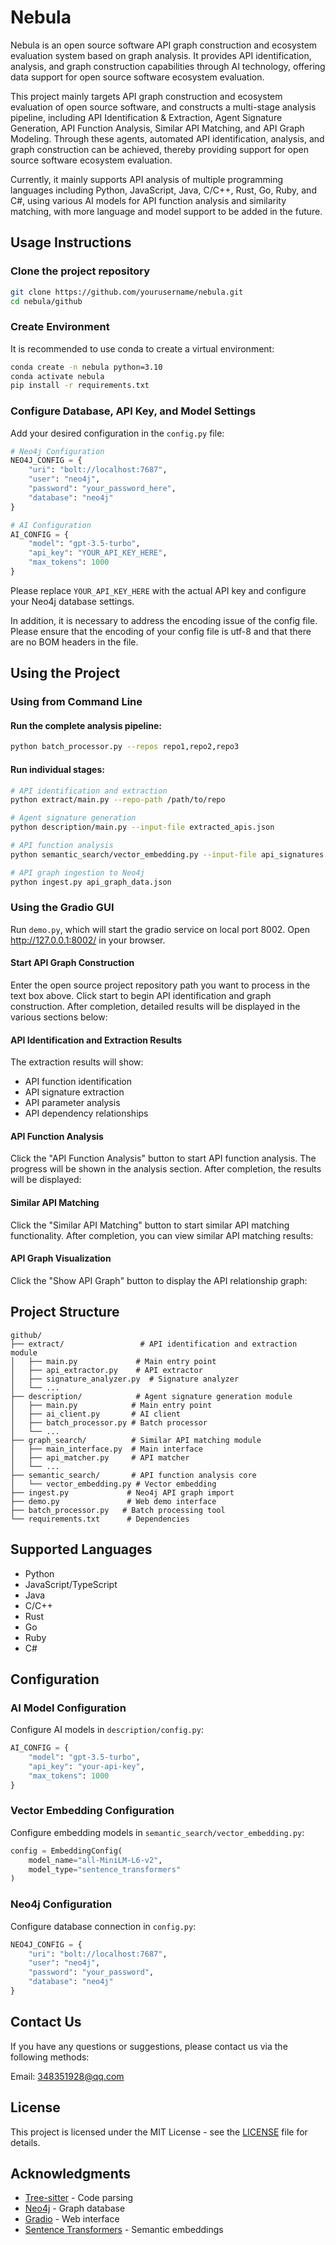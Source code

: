 # Nebula

Nebula is an open source software API graph construction and ecosystem evaluation system based on graph analysis. It provides API identification, analysis, and graph construction capabilities through AI technology, offering data support for open source software ecosystem evaluation.

This project mainly targets API graph construction and ecosystem evaluation of open source software, and constructs a multi-stage analysis pipeline, including API Identification & Extraction, Agent Signature Generation, API Function Analysis, Similar API Matching, and API Graph Modeling. Through these agents, automated API identification, analysis, and graph construction can be achieved, thereby providing support for open source software ecosystem evaluation.

Currently, it mainly supports API analysis of multiple programming languages including Python, JavaScript, Java, C/C++, Rust, Go, Ruby, and C#, using various AI models for API function analysis and similarity matching, with more language and model support to be added in the future.

## Usage Instructions

### Clone the project repository
```bash
git clone https://github.com/yourusername/nebula.git
cd nebula/github
```

### Create Environment
It is recommended to use conda to create a virtual environment:
```bash
conda create -n nebula python=3.10
conda activate nebula
pip install -r requirements.txt
```

### Configure Database, API Key, and Model Settings
Add your desired configuration in the `config.py` file:

```python
# Neo4j Configuration
NEO4J_CONFIG = {
    "uri": "bolt://localhost:7687",
    "user": "neo4j", 
    "password": "your_password_here",
    "database": "neo4j"
}

# AI Configuration
AI_CONFIG = {
    "model": "gpt-3.5-turbo",
    "api_key": "YOUR_API_KEY_HERE",
    "max_tokens": 1000
}
```

Please replace `YOUR_API_KEY_HERE` with the actual API key and configure your Neo4j database settings.

In addition, it is necessary to address the encoding issue of the config file. Please ensure that the encoding of your config file is utf-8 and that there are no BOM headers in the file.

## Using the Project

### Using from Command Line

#### Run the complete analysis pipeline:
```bash
python batch_processor.py --repos repo1,repo2,repo3
```

#### Run individual stages:
```bash
# API identification and extraction
python extract/main.py --repo-path /path/to/repo

# Agent signature generation  
python description/main.py --input-file extracted_apis.json

# API function analysis
python semantic_search/vector_embedding.py --input-file api_signatures.json

# API graph ingestion to Neo4j
python ingest.py api_graph_data.json
```

### Using the Gradio GUI

Run `demo.py`, which will start the gradio service on local port 8002. Open http://127.0.0.1:8002/ in your browser.


#### Start API Graph Construction
Enter the open source project repository path you want to process in the text box above. Click start to begin API identification and graph construction. After completion, detailed results will be displayed in the various sections below:

#### API Identification and Extraction Results
The extraction results will show:
- API function identification
- API signature extraction
- API parameter analysis
- API dependency relationships

#### API Function Analysis
Click the "API Function Analysis" button to start API function analysis. The progress will be shown in the analysis section. After completion, the results will be displayed:

#### Similar API Matching
Click the "Similar API Matching" button to start similar API matching functionality. After completion, you can view similar API matching results:

#### API Graph Visualization
Click the "Show API Graph" button to display the API relationship graph:

## Project Structure

```
github/
├── extract/                 # API identification and extraction module
│   ├── main.py             # Main entry point
│   ├── api_extractor.py    # API extractor
│   ├── signature_analyzer.py  # Signature analyzer
│   └── ...
├── description/            # Agent signature generation module
│   ├── main.py            # Main entry point
│   ├── ai_client.py       # AI client
│   ├── batch_processor.py # Batch processor
│   └── ...
├── graph_search/          # Similar API matching module
│   ├── main_interface.py  # Main interface
│   ├── api_matcher.py     # API matcher
│   └── ...
├── semantic_search/       # API function analysis core
│   └── vector_embedding.py # Vector embedding
├── ingest.py             # Neo4j API graph import
├── demo.py               # Web demo interface
├── batch_processor.py   # Batch processing tool
└── requirements.txt      # Dependencies
```

## Supported Languages

- Python
- JavaScript/TypeScript  
- Java
- C/C++
- Rust
- Go
- Ruby
- C#

## Configuration

### AI Model Configuration
Configure AI models in `description/config.py`:

```python
AI_CONFIG = {
    "model": "gpt-3.5-turbo",
    "api_key": "your-api-key",
    "max_tokens": 1000
}
```

### Vector Embedding Configuration
Configure embedding models in `semantic_search/vector_embedding.py`:

```python
config = EmbeddingConfig(
    model_name="all-MiniLM-L6-v2",
    model_type="sentence_transformers"
)
```

### Neo4j Configuration
Configure database connection in `config.py`:

```python
NEO4J_CONFIG = {
    "uri": "bolt://localhost:7687",
    "user": "neo4j",
    "password": "your_password",
    "database": "neo4j"
}
```

## Contact Us

If you have any questions or suggestions, please contact us via the following methods:

Email: 348351928@qq.com

## License

This project is licensed under the MIT License - see the [LICENSE](LICENSE) file for details.

## Acknowledgments

- [Tree-sitter](https://tree-sitter.github.io/) - Code parsing
- [Neo4j](https://neo4j.com/) - Graph database
- [Gradio](https://gradio.app/) - Web interface
- [Sentence Transformers](https://www.sbert.net/) - Semantic embeddings